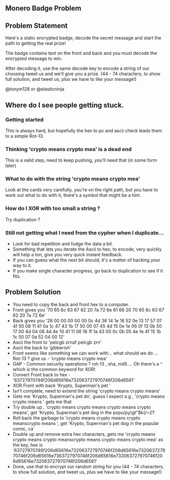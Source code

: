 <article class="markdown-body">

# [<span aria-hidden="true" class="octicon octicon-link"></span>](#monero-badge-problem)Monero Badge Problem

## [<span aria-hidden="true" class="octicon octicon-link"></span>](#problem-statement)Problem Statement

Here's a static encrypted badge, decode the secret message and start the path to getting the real prize!

The badge contains text on the front and back and you must  decode the encrypted message to win.

After decoding it, use the same decode key to encode a string of our choosing tweet us and we'll give you a prize. (44 - 74 characters, to show full solution, and tweet us, plus we have to like your message!)

@tonym128 or @elasticninja

## [<span aria-hidden="true" class="octicon octicon-link"></span>](#where-do-i-see-people-getting-stuck)Where do I see people getting stuck.

### [<span aria-hidden="true" class="octicon octicon-link"></span>](#getting-started)Getting started

This is always hard, but hopefully the hex to pc and ascii check leads them to a simple Rot-13.

### [<span aria-hidden="true" class="octicon octicon-link"></span>](#thinking-crypto-means-crypto-mea-is-a-dead-end)Thinking 'crypto means crypto mea' is a dead end

This is a valid step, need to keep pushing, you'll need that (in some form later)

### [<span aria-hidden="true" class="octicon octicon-link"></span>](#what-to-do-with-the-string-crypto-means-crypto-mea)What to do with the string 'crypto means crypto mea'

Look at the cards very carefully, you're on the right path, but you have to work out what to do with it, there's a symbol that might be a hint.

### [<span aria-hidden="true" class="octicon octicon-link"></span>](#how-do-i-xor-with-too-small-a-string-)How do I XOR with too small a string ?

Try duplication ?

### [<span aria-hidden="true" class="octicon octicon-link"></span>](#still-not-getting-what-i-need-from-the-cypher-when-i-duplicate)Still not getting what I need from the cypher when I duplicate...

*   Look for bad repetition and fudge the data a bit.
*   Something that lets you iterate the Ascii to hex, to encode, very quickly will help a ton, give you very quick instant feedback.
*   If you can guess what the next bit should, it's a matter of hacking your way to it.
*   If you make single character progress, go back to duplication to see if it fits.

## [<span aria-hidden="true" class="octicon octicon-link"></span>](#problem-solution)Problem Solution

*   You need to copy the back and front hex to a computer.
*   Front gives you '70 65 6c 63 67 62 20 7a 72 6e 61 66 20 70 65 6c 63 67 62 20 7a 72 6e'
*   Back gives you '28 00 00 00 00 00 0c 4d 36 14 1e 16 52 0e 13 17 57 07 4f 50 08 11 41 0a 1c 47 43 1b 17 50 00 07 45 4d 15 0e 1e 06 0f 13 0b 50 17 00 4d 04 06 4d 4e 10 41 11 06 16 1f 1a 43 00 0c 0b 05 4e 1e 4f 15 1b 1c 50 07 0a 52 04 00 12'
*   Ascii the front to 'pelcgb zrnaf pelcgb zrn'
*   Ascii the back to 'gibberish'
*   Front seems like something we can work with... what should we do ... Rot-13 ? give us - 'crypto means crypto mea'
*   GAP - Common security operations ? rot-13 , sha, md5 ... Oh there's a ^ which is the common keyword for XOR!
*   Convert Front back to hex - '63727970746f206d65616e732063727970746f206d6561'
*   XOR Front with back 'Krypto, Superman's pet '
*   Isn't complete, need to extend the string 'crypto means crypto means'
*   Gets me 'Krypto, Superman's pet do', guess I expect a g , 'crypto means crypto means ' gets me that
*   Try double up , 'crypto means crypto means crypto means crypto means', get 'Krypto, Superman's pet dog in the popu/py)gt"$k(/~21'
*   Roll back the garbage to 'crypto means crypto means crypto meanscrypto means ', get 'Krypto, Superman's pet dog in the popular comic, ca'
*   Double up and remove extra hex characters, gets me 'crypto means crypto means crypto meanscrypto means crypto means crypto mea' as the key, hex is '63727970746f206d65616e732063727970746f206d65616e732063727970746f206d65616e7363727970746f206d65616e732063727970746f206d65616e732063727970746f206d6561'
*   Done, use that to encrypt our random string for you (44 - 74 characters, to show full solution, and tweet us, plus we have to like your message!)

</article>